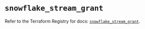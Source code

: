 # `snowflake_stream_grant`

Refer to the Terraform Registry for docs: [`snowflake_stream_grant`](https://registry.terraform.io/providers/snowflake-labs/snowflake/0.87.0/docs/resources/stream_grant).
